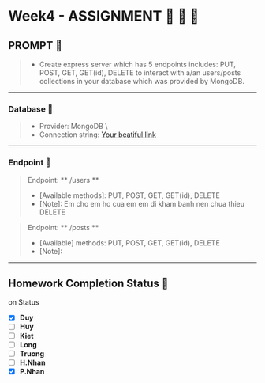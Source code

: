 # Week4 - ASSIGNMENT :100: :100: :100:

## PROMPT :speech_balloon:
 > - Create express server which has 5 endpoints includes: PUT, POST, GET, GET(id), DELETE to interact with a/an users/posts collections in your database which was provided by MongoDB.
---
### Database :page_facing_up:
 > - Provider: MongoDB \
 > - Connection string: [Your beatiful link](your-connection-stringhere)
---
### Endpoint :electric_plug:
 > Endpoint: ** /users  **
 > - [Available methods]: PUT, POST, GET, GET(id), DELETE
 > - [Note]: Em cho em ho cua em em di kham banh nen chua thieu DELETE

 > Endpoint: ** /posts **
 > - [Available] methods: PUT, POST, GET, GET(id), DELETE
 > - [Note]:
---
## Homework Completion Status :bicyclist:
on Status

- [x] **Duy**
- [ ] **Huy**
- [ ] **Kiet**
- [ ] **Long**
- [ ] **Truong**
- [ ] **H.Nhan**
- [x] **P.Nhan**
